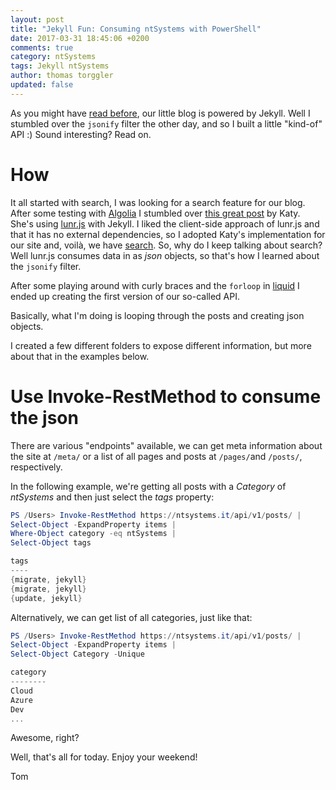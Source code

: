 ```yaml
---
layout: post
title: "Jekyll Fun: Consuming ntSystems with PowerShell"
date: 2017-03-31 18:45:06 +0200
comments: true
category: ntSystems
tags: Jekyll ntSystems
author: thomas torggler
updated: false
---
```


As you might have [read before](https://ntsystems.it/post/Welcome-to-the-all-new-ntSystems), our little blog is powered by Jekyll. Well I stumbled over the `jsonify` filter the other day, and so I built a little "kind-of" API :) Sound interesting? Read on.

<!-- more -->

# How

It all started with search, I was looking for a search feature for our blog. After some testing with [Algolia](https://www.algolia.com) I stumbled over [this great post](http://katydecorah.com/code/lunr-and-jekyll/) by Katy. She's using [lunr.js](http://lunrjs.com) with Jekyll. I liked the client-side approach of lunr.js and that it has no external dependencies, so I adopted Katy's implementation for our site and, voilà, we have [search](https://ntsystems.it/search/). So, why do I keep talking about search? Well lunr.js consumes data in as *json* objects, so that's how I learned about the `jsonify` filter.

After some playing around with curly braces and the `forloop` in [liquid](https://help.shopify.com/themes/liquid/objects/for-loops) I ended up creating the first version of our so-called API.

Basically, what I'm doing is looping through the posts and creating json objects.

<script src="https://gist.github.com/tomtorggler/45bd5478bc8d3542cb7ddb84e2c8eee7.js"></script>

I created a few different folders to expose different information, but more about that in the examples below.

# Use Invoke-RestMethod to consume the json

There are various "endpoints" available, we can get meta information about the site at `/meta/` or a list of all pages and posts at `/pages/`and `/posts/`, respectively.

In the following example, we're getting all posts with a *Category* of *ntSystems* and then just select the *tags* property:

```powershell
PS /Users> Invoke-RestMethod https://ntsystems.it/api/v1/posts/ | 
Select-Object -ExpandProperty items | 
Where-Object category -eq ntSystems | 
Select-Object tags

tags
----
{migrate, jekyll}
{migrate, jekyll}
{update, jekyll}

```

Alternatively, we can get list of all categories, just like that:

```powershell
PS /Users> Invoke-RestMethod https://ntsystems.it/api/v1/posts/ | 
Select-Object -ExpandProperty items | 
Select-Object Category -Unique

category
--------
Cloud
Azure
Dev
...

```

Awesome, right? 

Well, that's all for today. Enjoy your weekend!

Tom 
